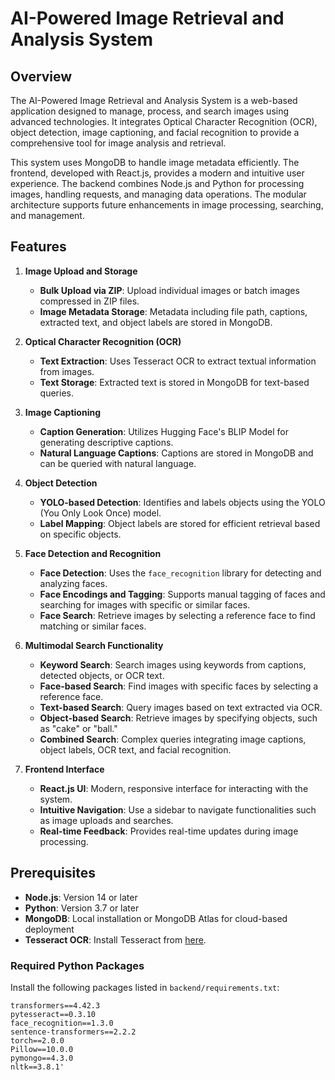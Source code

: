 # AI-Powered Image Retrieval and Analysis System

## Overview
The AI-Powered Image Retrieval and Analysis System is a web-based application designed to manage, process, and search images using advanced technologies. It integrates Optical Character Recognition (OCR), object detection, image captioning, and facial recognition to provide a comprehensive tool for image analysis and retrieval.

This system uses MongoDB to handle image metadata efficiently. The frontend, developed with React.js, provides a modern and intuitive user experience. The backend combines Node.js and Python for processing images, handling requests, and managing data operations. The modular architecture supports future enhancements in image processing, searching, and management.

## Features

1. **Image Upload and Storage**
   - **Bulk Upload via ZIP**: Upload individual images or batch images compressed in ZIP files.
   - **Image Metadata Storage**: Metadata including file path, captions, extracted text, and object labels are stored in MongoDB.

2. **Optical Character Recognition (OCR)**
   - **Text Extraction**: Uses Tesseract OCR to extract textual information from images.
   - **Text Storage**: Extracted text is stored in MongoDB for text-based queries.

3. **Image Captioning**
   - **Caption Generation**: Utilizes Hugging Face's BLIP Model for generating descriptive captions.
   - **Natural Language Captions**: Captions are stored in MongoDB and can be queried with natural language.

4. **Object Detection**
   - **YOLO-based Detection**: Identifies and labels objects using the YOLO (You Only Look Once) model.
   - **Label Mapping**: Object labels are stored for efficient retrieval based on specific objects.

5. **Face Detection and Recognition**
   - **Face Detection**: Uses the `face_recognition` library for detecting and analyzing faces.
   - **Face Encodings and Tagging**: Supports manual tagging of faces and searching for images with specific or similar faces.
   - **Face Search**: Retrieve images by selecting a reference face to find matching or similar faces.

6. **Multimodal Search Functionality**
   - **Keyword Search**: Search images using keywords from captions, detected objects, or OCR text.
   - **Face-based Search**: Find images with specific faces by selecting a reference face.
   - **Text-based Search**: Query images based on text extracted via OCR.
   - **Object-based Search**: Retrieve images by specifying objects, such as "cake" or "ball."
   - **Combined Search**: Complex queries integrating image captions, object labels, OCR text, and facial recognition.

7. **Frontend Interface**
   - **React.js UI**: Modern, responsive interface for interacting with the system.
   - **Intuitive Navigation**: Use a sidebar to navigate functionalities such as image uploads and searches.
   - **Real-time Feedback**: Provides real-time updates during image processing.

## Prerequisites

- **Node.js**: Version 14 or later
- **Python**: Version 3.7 or later
- **MongoDB**: Local installation or MongoDB Atlas for cloud-based deployment
- **Tesseract OCR**: Install Tesseract from [here](https://github.com/tesseract-ocr/tesseract).

### Required Python Packages

Install the following packages listed in `backend/requirements.txt`:

```plaintext
transformers==4.42.3
pytesseract==0.3.10
face_recognition==1.3.0
sentence-transformers==2.2.2
torch==2.0.0
Pillow==10.0.0
pymongo==4.3.0
nltk==3.8.1'
